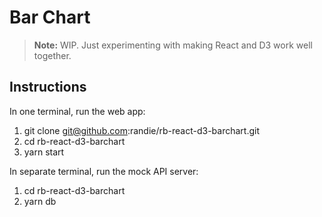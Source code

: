 # Bar Chart

> **Note:** WIP. Just experimenting with making React and D3 work well together.

## Instructions

In one terminal, run the web app:

1. git clone git@github.com:randie/rb-react-d3-barchart.git
2. cd rb-react-d3-barchart
3. yarn start

In separate terminal, run the mock API server:

1. cd rb-react-d3-barchart
2. yarn db
